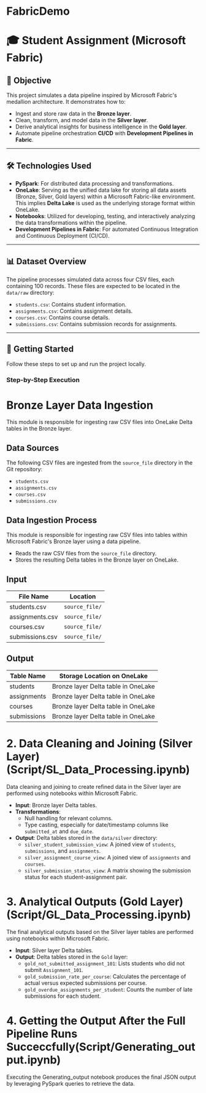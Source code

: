 # FabricDemo

# 🎓 Student Assignment (Microsoft Fabric)

## 📌 Objective

This project simulates a data pipeline inspired by Microsoft Fabric's medallion architecture. It demonstrates how to:
* Ingest and store raw data in the **Bronze layer**.
* Clean, transform, and model data in the **Silver layer**.
* Derive analytical insights for business intelligence in the **Gold layer**.
* Automate pipeline orchestration **CI/CD** with **Development Pipelines in Fabric**.

---

## 🛠️ Technologies Used

* **PySpark**: For distributed data processing and transformations.
* **OneLake**: Serving as the unified data lake for storing all data assets (Bronze, Silver, Gold layers) within a Microsoft Fabric-like environment. This implies **Delta Lake** is used as the underlying storage format within OneLake.
* **Notebooks**: Utilized for developing, testing, and interactively analyzing the data transformations within the pipeline.
* **Development Pipelines in Fabric**: For automated Continuous Integration and Continuous Deployment (CI/CD).

---

## 📊 Dataset Overview

The pipeline processes simulated data across four CSV files, each containing 100 records. These files are expected to be located in the `data/raw` directory:

* `students.csv`: Contains student information.
* `assignments.csv`: Contains assignment details.
* `courses.csv`: Contains course details.
* `submissions.csv`: Contains submission records for assignments.

---
## 🚀 Getting Started

Follow these steps to set up and run the project locally.


### Step-by-Step Execution

# Bronze Layer Data Ingestion

This module is responsible for ingesting raw CSV files into OneLake Delta tables in the Bronze layer.

## Data Sources

The following CSV files are ingested from the `source_file` directory in the Git repository:

- `students.csv`
- `assignments.csv`
- `courses.csv`
- `submissions.csv`

## Data Ingestion Process

This module is responsible for ingesting raw CSV files into tables within Microsoft Fabric's Bronze layer using a data pipeline.

- Reads the raw CSV files from the `source_file` directory.
- Stores the resulting Delta tables in the Bronze layer on OneLake.

## Input

| File Name       | Location           |
|-----------------|--------------------|
| students.csv    | `source_file/`     |
| assignments.csv | `source_file/`     |
| courses.csv     | `source_file/`     |
| submissions.csv | `source_file/`     |

## Output

| Table Name  | Storage Location on OneLake            |
|-------------|--------------------------------------|
| students    | Bronze layer Delta table in OneLake  |
| assignments | Bronze layer Delta table in OneLake  |
| courses     | Bronze layer Delta table in OneLake  |
| submissions | Bronze layer Delta table in OneLake  |



# 2. Data Cleaning and Joining (Silver Layer)(Script/SL_Data_Processing.ipynb)

Data cleaning and joining to create refined data in the Silver layer are performed using notebooks within Microsoft Fabric.

* **Input**: Bronze layer Delta tables.
* **Transformations**:
    * Null handling for relevant columns.
    * Type casting, especially for date/timestamp columns like `submitted_at` and `due_date`.
* **Output**: Delta tables stored in the `data/silver` directory:
    * `silver_student_submission_view`: A joined view of `students`, `submissions`, and `assignments`.
    * `silver_assignment_course_view`: A joined view of `assignments` and `courses`.
    * `silver_submission_status_view`: A matrix showing the submission status for each student-assignment pair.

# 3. Analytical Outputs (Gold Layer)(Script/GL_Data_Processing.ipynb)

The final analytical outputs based on the Silver layer tables are performed using notebooks within Microsoft Fabric.

* **Input**: Silver layer Delta tables.
* **Output**: Delta tables stored in the `Gold` layer:
    * `gold_not_submitted_assignment_101`: Lists students who did not submit `Assignment_101`.
    * `gold_submission_rate_per_course`: Calculates the percentage of actual versus expected submissions per course.
    * `gold_overdue_assignments_per_student`: Counts the number of late submissions for each student.

# 4. Getting the Output After the Full Pipeline Runs Succeccfully(Script/Generating_output.ipynb)

Executing the Generating_output notebook produces the final JSON output by leveraging PySpark queries to retrieve the data.
